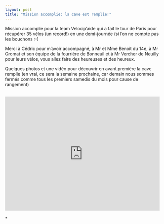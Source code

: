 ```yaml
---
layout: post
title: "Mission accomplie: la cave est remplie!"
---
```



Mission accomplie pour la team Velocip’aide qui a fait le tour de Paris pour récupérer 35 vélos (un record!) en une demi-journée (si l’on ne compte pas les bouchons :-)

Merci à Cédric pour m’avoir accompagné, à Mr et Mme Benoit du 14e, à Mr Gromat et son équipe de la fourrière de Bonneuil et à Mr Vercher de Neuilly pour leurs vélos, vous allez faire des heureuses et des heureux.
  
Quelques photos et une vidéo pour découvrir en avant première la cave remplie (en vrai, ce sera la semaine prochaine, car demain nous sommes fermés comme tous les premiers samedis du mois pour cause de rangement)

<br/>
<iframe allowfullscreen="" frameborder="0" height="369" src="http://www.youtube.com/embed/6-VOrfAzQQc" width="500"></iframe><br/>
<br/>
*
